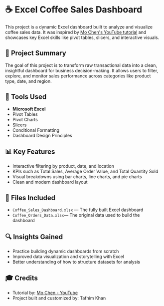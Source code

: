 # ☕ Excel Coffee Sales Dashboard

This project is a dynamic Excel dashboard built to analyze and visualize coffee sales data. It was inspired by [Mo Chen's YouTube tutorial](https://www.youtube.com/watch?v=m13o5aqeCbM) and showcases key Excel skills like pivot tables, slicers, and interactive visuals.

## 📌 Project Summary

The goal of this project is to transform raw transactional data into a clean, insightful dashboard for business decision-making. It allows users to filter, explore, and monitor sales performance across categories like product type, date, and region.

## 🧰 Tools Used

- **Microsoft Excel**
- Pivot Tables
- Pivot Charts
- Slicers
- Conditional Formatting
- Dashboard Design Principles

## 📊 Key Features

- Interactive filtering by product, date, and location
- KPIs such as Total Sales, Average Order Value, and Total Quantity Sold
- Visual breakdowns using bar charts, line charts, and pie charts
- Clean and modern dashboard layout

## 📁 Files Included

- `Coffee_Sales_Dashboard.xlsx` — The fully built Excel dashboard
- `Coffee_Orders_Data.xlsx`— The original data used to build the dashboard

## 🔍 Insights Gained

- Practice building dynamic dashboards from scratch
- Improved data visualization and storytelling with Excel
- Better understanding of how to structure datasets for analysis


## 🎓 Credits

- Tutorial by: [Mo Chen - YouTube](https://www.youtube.com/watch?v=m13o5aqeCbM)
- Project built and customized by: Tafhim Khan


